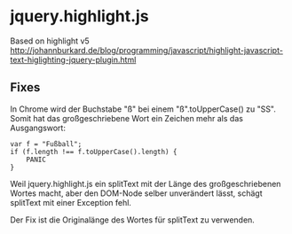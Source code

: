 # jquery.highlight.js

Based on highlight v5 http://johannburkard.de/blog/programming/javascript/highlight-javascript-text-higlighting-jquery-plugin.html

## Fixes

In Chrome wird der Buchstabe "ß" bei einem "ß".toUpperCase() zu "SS". Somit hat das großgeschriebene Wort ein Zeichen mehr als das Ausgangswort:

    var f = "Fußball";
    if (f.length !== f.toUpperCase().length) {
        PANIC
    }

Weil jquery.highlight.js ein splitText mit der Länge des großgeschriebenen Wortes macht, aber den DOM-Node selber unverändert lässt, schägt splitText mit einer Exception fehl.

Der Fix ist die Originalänge des Wortes für splitText zu verwenden.
